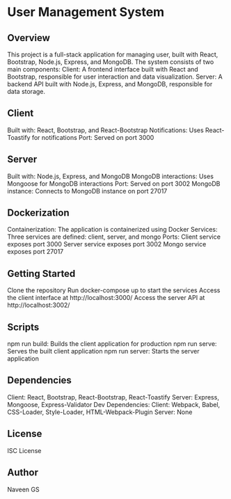 # User Management System

## Overview

This project is a full-stack application for managing user, built with React, Bootstrap, Node.js, Express, and MongoDB. The system consists of two main components:
Client: A frontend interface built with React and Bootstrap, responsible for user interaction and data visualization.
Server: A backend API built with Node.js, Express, and MongoDB, responsible for data storage.

## Client

Built with: React, Bootstrap, and React-Bootstrap
Notifications: Uses React-Toastify for notifications
Port: Served on port 3000

## Server

Built with: Node.js, Express, and MongoDB
MongoDB interactions: Uses Mongoose for MongoDB interactions
Port: Served on port 3002
MongoDB instance: Connects to MongoDB instance on port 27017

## Dockerization

Containerization: The application is containerized using Docker
Services: Three services are defined: client, server, and mongo
Ports:
Client service exposes port 3000
Server service exposes port 3002
Mongo service exposes port 27017

## Getting Started

Clone the repository
Run docker-compose up to start the services
Access the client interface at http://localhost:3000/
Access the server API at http://localhost:3002/

## Scripts

npm run build: Builds the client application for production
npm run serve: Serves the built client application
npm run server: Starts the server application

## Dependencies

Client: React, Bootstrap, React-Bootstrap, React-Toastify
Server: Express, Mongoose, Express-Validator
Dev Dependencies:
Client: Webpack, Babel, CSS-Loader, Style-Loader, HTML-Webpack-Plugin
Server: None

## License

ISC License

## Author

Naveen GS

